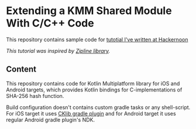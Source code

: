 # Extending a KMM Shared Module With C/C++ Code

This repository contains sample code for [tutotial I've written at Hackernoon](https://hackernoon.com/how-to-extend-a-kmm-shared-module-with-cc-code)

_This tutorial was inspired by [Zipline library](https://github.com/cashapp/zipline)._

## Content

This repository contains code for Kotlin Multiplatform library for iOS and Android targets, which
provides Kotlin bindings for C-implementations of SHA-256 hash function.

Build configuration doesn't contains custom gradle tasks or any shell-script. For iOS target
it uses [CKlib gradle plugin](https://github.com/touchlab/cklib) and for Android target it uses regular Android gradle plugin's NDK.
